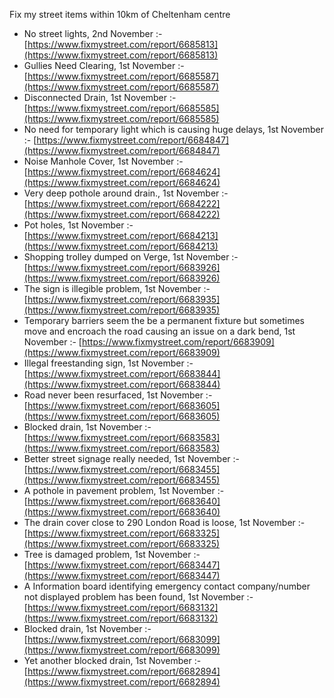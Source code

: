 Fix my street items within 10km of Cheltenham centre

<!-- fix_marker starts -->

- No street lights, 2nd November :- [https://www.fixmystreet.com/report/6685813](https://www.fixmystreet.com/report/6685813)
- Gullies Need Clearing, 1st November :- [https://www.fixmystreet.com/report/6685587](https://www.fixmystreet.com/report/6685587)
- Disconnected Drain, 1st November :- [https://www.fixmystreet.com/report/6685585](https://www.fixmystreet.com/report/6685585)
- No need for temporary light which is causing huge delays, 1st November :- [https://www.fixmystreet.com/report/6684847](https://www.fixmystreet.com/report/6684847)
- Noise Manhole Cover, 1st November :- [https://www.fixmystreet.com/report/6684624](https://www.fixmystreet.com/report/6684624)
- Very deep pothole around drain., 1st November :- [https://www.fixmystreet.com/report/6684222](https://www.fixmystreet.com/report/6684222)
- Pot holes, 1st November :- [https://www.fixmystreet.com/report/6684213](https://www.fixmystreet.com/report/6684213)
- Shopping trolley dumped on Verge, 1st November :- [https://www.fixmystreet.com/report/6683926](https://www.fixmystreet.com/report/6683926)
- The sign is illegible problem, 1st November :- [https://www.fixmystreet.com/report/6683935](https://www.fixmystreet.com/report/6683935)
- Temporary barriers seem the be a permanent fixture but sometimes move and encroach the road causing an issue on a dark bend, 1st November :- [https://www.fixmystreet.com/report/6683909](https://www.fixmystreet.com/report/6683909)
- Illegal freestanding sign, 1st November :- [https://www.fixmystreet.com/report/6683844](https://www.fixmystreet.com/report/6683844)
- Road never been resurfaced, 1st November :- [https://www.fixmystreet.com/report/6683605](https://www.fixmystreet.com/report/6683605)
- Blocked drain, 1st November :- [https://www.fixmystreet.com/report/6683583](https://www.fixmystreet.com/report/6683583)
- Better street signage really needed, 1st November :- [https://www.fixmystreet.com/report/6683455](https://www.fixmystreet.com/report/6683455)
- A pothole in pavement problem, 1st November :- [https://www.fixmystreet.com/report/6683640](https://www.fixmystreet.com/report/6683640)
- The drain cover close to 290 London Road is loose, 1st November :- [https://www.fixmystreet.com/report/6683325](https://www.fixmystreet.com/report/6683325)
- Tree is damaged problem, 1st November :- [https://www.fixmystreet.com/report/6683447](https://www.fixmystreet.com/report/6683447)
- A Information board identifying emergency contact company/number not displayed problem has been found, 1st November :- [https://www.fixmystreet.com/report/6683132](https://www.fixmystreet.com/report/6683132)
- Blocked drain, 1st November :- [https://www.fixmystreet.com/report/6683099](https://www.fixmystreet.com/report/6683099)
- Yet another blocked drain, 1st November :- [https://www.fixmystreet.com/report/6682894](https://www.fixmystreet.com/report/6682894)

<!-- fix_marker ends -->